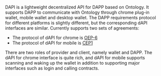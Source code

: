 

DAPI is a lightweight decentralized API for DAPP based on Ontology. It supports DAPP to communicate with Ontology through chrome plug-in wallet, mobile wallet and desktop wallet. The DAPP requirements protocol for different platforms is slightly different, but the corresponding dAPI interfaces are similar. Currently supports two sets of agreements:

* The protocol of dAPI for chrome is [OEP-6](https://github.com/backslash47/OEPs/blob/oep-dapp-api/OEP-6/OEP-6.mediawiki)
* The protocol of dAPI for mobile is [CEP1](https://github.com/ontio-cyano/CEPs/blob/master/CEP1.mediawiki)

There are two roles of provider and client, namely wallet and DAPP. The dAPI for chrome interface is quite rich, and dAPI for mobile supports scanning and waking up the wallet in addition to supporting major interfaces such as login and calling contracts.





